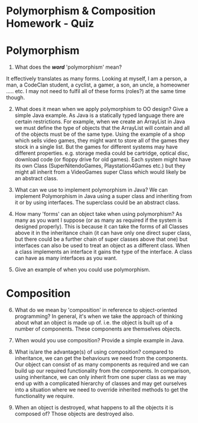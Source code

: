 # Polymorphism & Composition Homework - Quiz

# Polymorphism

1. What does the ___word___ 'polymorphism' mean?

It effectively translates as many forms. Looking at myself, I am a person, a man, a CodeClan student, a cyclist, a gamer, a son, an uncle, a homeowner ..... etc. I may not need to fulfil all of these forms (roles?) at the same time though.

2. What does it mean when we apply polymorphism to OO design? Give a simple Java example.
As Java is a statically typed language there are certain restrictions. For example, when we create an ArrayList in Java we must define the type of objects that the ArrayList will contain and all of the objects must be of the same type. Using the example of a shop which sells video games, they might want to store all of the games they stock in a single list. But the games for different systems may have different properties. e.g. storage media could be cartridge, optical disc, download code (or floppy drive for old games). Each system might have its own Class (SuperNitendoGames, Playstation4Games etc.) but they might all inherit from a VideoGames super Class which would likely be an abstract class.

3. What can we use to implement polymorphism in Java?
We can implement Polymorphism in Java using a super class and inheriting from it or by using interfaces. The superclass could be an abstract class.

4. How many 'forms' can an object take when using polymorphism?
As many as you want I suppose (or as many as required if the system is designed properly). This is because it can take the forms of all Classes above it in the inheritance chain (it can have only one direct super class, but there could be a further chain of super classes above that one) but interfaces can also be used to treat an object as a different class. When a class implements an interface it gains the type of the interface. A class can have as many interfaces as you want.

5. Give an example of when you could use polymorphism.



# Composition

6. What do we mean by 'composition' in reference to object-oriented programming?
In general, it's when we take the approach of thinking about what an object is made up of. i.e. the object is built up of a number of components. These components are themselves objects.

7. When would you use composition? Provide a simple example in Java.

8. What is/are the advantage(s) of using composition?
compared to inheritance, we can get the behaviours we need from the components. Our object can consist of as many components as required and we can build up our required functionality from the components. In comparison, using inheritance, we can only inherit from one super class as we may end up with a complicated hierarchy of classes and may get ourselves into a situation where we need to override inherited methods to get the functionality we require.

9. When an object is destroyed, what happens to all the objects it is composed of?
Those objects are destroyed also.
